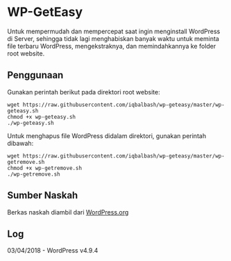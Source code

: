 # WP-GetEasy
Untuk mempermudah dan mempercepat saat ingin menginstall WordPress di Server, sehingga tidak lagi menghabiskan banyak waktu untuk meminta file terbaru WordPress, mengekstraknya, dan memindahkannya ke folder root website.

## Penggunaan
Gunakan perintah berikut pada direktori root website:
```
wget https://raw.githubusercontent.com/iqbalbash/wp-geteasy/master/wp-geteasy.sh
chmod +x wp-geteasy.sh
./wp-geteasy.sh
```
Untuk menghapus file WordPress didalam direktori, gunakan perintah dibawah:
```
wget https://raw.githubusercontent.com/iqbalbash/wp-geteasy/master/wp-getremove.sh
chmod +x wp-getremove.sh
./wp-getremove.sh
```

## Sumber Naskah
Berkas naskah diambil dari [WordPress.org](https://wordpress.org/latest.zip)

## Log
03/04/2018 - WordPress v4.9.4